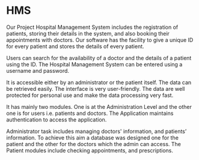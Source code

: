 # HMS
Our Project Hospital Management System includes the registration of patients, storing their details in the system, and also booking their appointments with doctors. Our software has the facility to give a unique ID for every patient and stores the details of every patient.

Users can search for the availability of a doctor and the details of a patient using the ID. The Hospital Management System can be entered using a username and password. 

It is accessible either by an administrator or the patient itself. The data can be retrieved easily. The interface is very user-friendly. The data are well protected for personal use and make the data processing very fast.

 It has mainly two modules. One is at the Administration Level and the other one is for users i.e. patients and doctors. The Application maintains authentication to access the application. 

Administrator task includes managing doctors' information, and patients’ information. To achieve this aim a database was designed one for the patient and the other for the doctors which the admin can access. The Patient modules include checking appointments, and prescriptions. 


